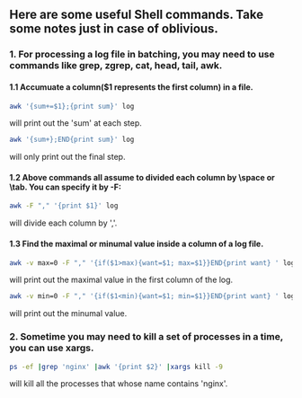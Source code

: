 ## Here are some useful Shell commands. Take some notes just in case of oblivious. 
### 1. For processing a log file in batching, you may need to use commands like grep, zgrep, cat, head, tail, awk.

#### 1.1 Accumuate a column($1 represents the first column) in a file.
```bash
awk '{sum+=$1};{print sum}' log 
 ```
 will print out the 'sum' at each step.

```bash
awk '{sum+};END{print sum}' log
```
will only print out the final step.


#### 1.2 Above commands all assume to divided each column by \space or \tab. You can specify it by -F:
```bash
awk -F "," '{print $1}' log 
```
will divide each column by ','.

#### 1.3 Find the maximal or minumal value inside a column of a log file.
```bash
awk -v max=0 -F "," '{if($1>max){want=$1; max=$1}}END{print want} ' log
```
will print out the maximal value in the first column of the log.

```bash
awk -v min=0 -F "," '{if($1<min){want=$1; min=$1}}END{print want} ' log
```
will print out the minumal value.

### 2. Sometime you may need to kill a set of processes in a time, you can use xargs.
```bash
ps -ef |grep 'nginx' |awk '{print $2}' |xargs kill -9
```
will kill all the processes that whose name contains 'nginx'.

